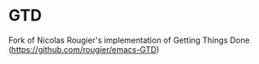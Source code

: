 # GTD
Fork of Nicolas Rougier's implementation of Getting Things Done (https://github.com/rougier/emacs-GTD)
